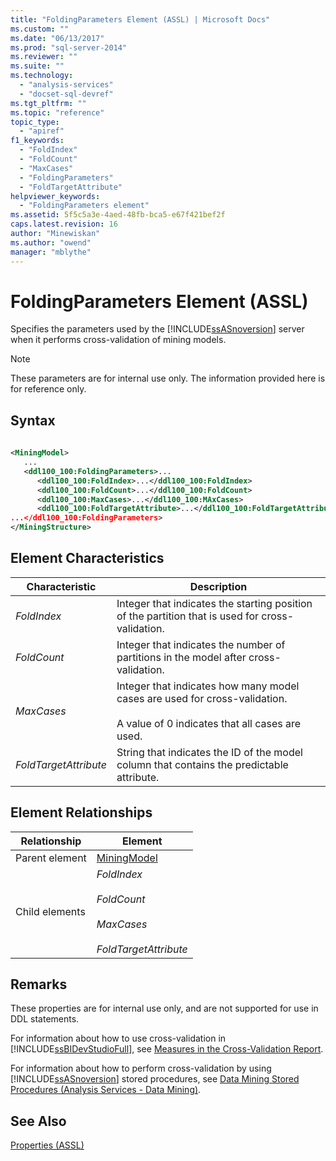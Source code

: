 ```yaml
---
title: "FoldingParameters Element (ASSL) | Microsoft Docs"
ms.custom: ""
ms.date: "06/13/2017"
ms.prod: "sql-server-2014"
ms.reviewer: ""
ms.suite: ""
ms.technology: 
  - "analysis-services"
  - "docset-sql-devref"
ms.tgt_pltfrm: ""
ms.topic: "reference"
topic_type: 
  - "apiref"
f1_keywords: 
  - "FoldIndex"
  - "FoldCount"
  - "MaxCases"
  - "FoldingParameters"
  - "FoldTargetAttribute"
helpviewer_keywords: 
  - "FoldingParameters element"
ms.assetid: 5f5c5a3e-4aed-48fb-bca5-e67f421bef2f
caps.latest.revision: 16
author: "Minewiskan"
ms.author: "owend"
manager: "mblythe"
---
```

# FoldingParameters Element (ASSL)
  Specifies the parameters used by the [!INCLUDE[ssASnoversion](../../../includes/ssasnoversion-md.md)] server when it performs cross-validation of mining models.  
  
> [!NOTE]  
>  These parameters are for internal use only. The information provided here is for reference only.  
  
## Syntax  
  
```xml  
  
<MiningModel>  
   ...  
   <ddl100_100:FoldingParameters>...  
      <ddl100_100:FoldIndex>...</ddl100_100:FoldIndex>  
      <ddl100_100:FoldCount>...</ddl100_100:FoldCount>  
      <ddl100_100:MaxCases>...</ddl100_100:MAxCases>  
      <ddl100_100:FoldTargetAttribute>...</ddl100_100:FoldTargetAttribute  
...</ddl100_100:FoldingParameters>  
</MiningStructure>  
```  
  
## Element Characteristics  
  
|Characteristic|Description|  
|--------------------|-----------------|  
|*FoldIndex*|Integer that indicates the starting position of the partition that is used for cross-validation.|  
|*FoldCount*|Integer that indicates the number of partitions in the model after cross-validation.|  
|*MaxCases*|Integer that indicates how many model cases are used for cross-validation.<br /><br /> A value of 0 indicates that all cases are used.|  
|*FoldTargetAttribute*|String that indicates the ID of the model column that contains the predictable attribute.|  
  
## Element Relationships  
  
|Relationship|Element|  
|------------------|-------------|  
|Parent element|[MiningModel](../objects/miningmodel-element-assl.md)|  
|Child elements|*FoldIndex*<br /><br /> *FoldCount*<br /><br /> *MaxCases*<br /><br /> *FoldTargetAttribute*|  
  
## Remarks  
 These properties are for internal use only, and are not supported for use in DDL statements.  
  
 For information about how to use cross-validation in [!INCLUDE[ssBIDevStudioFull](../../../includes/ssbidevstudiofull-md.md)], see [Measures in the Cross-Validation Report](../../data-mining/measures-in-the-cross-validation-report.md).  
  
 For information about how to perform cross-validation by using [!INCLUDE[ssASnoversion](../../../includes/ssasnoversion-md.md)] stored procedures, see [Data Mining Stored Procedures &#40;Analysis Services - Data Mining&#41;](/sql/analysis-services/data-mining/data-mining-stored-procedures-analysis-services-data-mining).  
  
## See Also  
 [Properties &#40;ASSL&#41;](properties-assl.md)  
  
  
